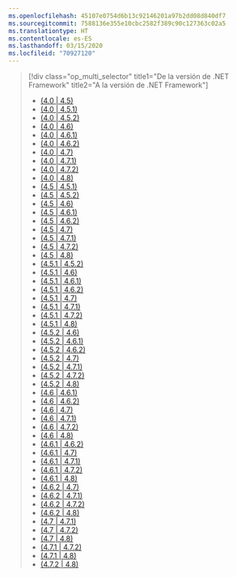 ```yaml
---
ms.openlocfilehash: 45107e0754d6b13c92146201a97b2dd08d840df7
ms.sourcegitcommit: 7588136e355e10cbc2582f389c90c127363c02a5
ms.translationtype: HT
ms.contentlocale: es-ES
ms.lasthandoff: 03/15/2020
ms.locfileid: "70927120"
---
```

> [!div class="op_multi_selector" title1="De la versión de .NET Framework" title2="A la versión de .NET Framework"]
>
> - [(4.0 | 4.5)](~/docs/framework/migration-guide/runtime/4.0-4.5.md)
> - [(4.0 | 4.5.1)](~/docs/framework/migration-guide/runtime/4.0-4.5.1.md)
> - [(4.0 | 4.5.2)](~/docs/framework/migration-guide/runtime/4.0-4.5.2.md)
> - [(4.0 | 4.6)](~/docs/framework/migration-guide/runtime/4.0-4.6.md)
> - [(4.0 | 4.6.1)](~/docs/framework/migration-guide/runtime/4.0-4.6.1.md)
> - [(4.0 | 4.6.2)](~/docs/framework/migration-guide/runtime/4.0-4.6.2.md)
> - [(4.0 | 4.7)](~/docs/framework/migration-guide/runtime/4.0-4.7.md)
> - [(4.0 | 4.7.1)](~/docs/framework/migration-guide/runtime/4.0-4.7.1.md)
> - [(4.0 | 4.7.2)](~/docs/framework/migration-guide/runtime/4.0-4.7.2.md)
> - [(4.0 | 4.8)](~/docs/framework/migration-guide/runtime/4.0-4.8.md)
> - [(4.5 | 4.5.1)](~/docs/framework/migration-guide/runtime/4.5-4.5.1.md)
> - [(4.5 | 4.5.2)](~/docs/framework/migration-guide/runtime/4.5-4.5.2.md)
> - [(4.5 | 4.6)](~/docs/framework/migration-guide/runtime/4.5-4.6.md)
> - [(4.5 | 4.6.1)](~/docs/framework/migration-guide/runtime/4.5-4.6.1.md)
> - [(4.5 | 4.6.2)](~/docs/framework/migration-guide/runtime/4.5-4.6.2.md)
> - [(4.5 | 4.7)](~/docs/framework/migration-guide/runtime/4.5-4.7.md)
> - [(4.5 | 4.7.1)](~/docs/framework/migration-guide/runtime/4.5-4.7.1.md)
> - [(4.5 | 4.7.2)](~/docs/framework/migration-guide/runtime/4.5-4.7.2.md)
> - [(4.5 | 4.8)](~/docs/framework/migration-guide/runtime/4.5-4.8.md)
> - [(4.5.1 | 4.5.2)](~/docs/framework/migration-guide/runtime/4.5.1-4.5.2.md)
> - [(4.5.1 | 4.6)](~/docs/framework/migration-guide/runtime/4.5.1-4.6.md)
> - [(4.5.1 | 4.6.1)](~/docs/framework/migration-guide/runtime/4.5.1-4.6.1.md)
> - [(4.5.1 | 4.6.2)](~/docs/framework/migration-guide/runtime/4.5.1-4.6.2.md)
> - [(4.5.1 | 4.7)](~/docs/framework/migration-guide/runtime/4.5.1-4.7.md)
> - [(4.5.1 | 4.7.1)](~/docs/framework/migration-guide/runtime/4.5.1-4.7.1.md)
> - [(4.5.1 | 4.7.2)](~/docs/framework/migration-guide/runtime/4.5.1-4.7.2.md)
> - [(4.5.1 | 4.8)](~/docs/framework/migration-guide/runtime/4.5.1-4.8.md)
> - [(4.5.2 | 4.6)](~/docs/framework/migration-guide/runtime/4.5.2-4.6.md)
> - [(4.5.2 | 4.6.1)](~/docs/framework/migration-guide/runtime/4.5.2-4.6.1.md)
> - [(4.5.2 | 4.6.2)](~/docs/framework/migration-guide/runtime/4.5.2-4.6.2.md)
> - [(4.5.2 | 4.7)](~/docs/framework/migration-guide/runtime/4.5.2-4.7.md)
> - [(4.5.2 | 4.7.1)](~/docs/framework/migration-guide/runtime/4.5.2-4.7.1.md)
> - [(4.5.2 | 4.7.2)](~/docs/framework/migration-guide/runtime/4.5.2-4.7.2.md)
> - [(4.5.2 | 4.8)](~/docs/framework/migration-guide/runtime/4.5.2-4.8.md)
> - [(4.6 | 4.6.1)](~/docs/framework/migration-guide/runtime/4.6-4.6.1.md)
> - [(4.6 | 4.6.2)](~/docs/framework/migration-guide/runtime/4.6-4.6.2.md)
> - [(4.6 | 4.7)](~/docs/framework/migration-guide/runtime/4.6-4.7.md)
> - [(4.6 | 4.7.1)](~/docs/framework/migration-guide/runtime/4.6-4.7.1.md)
> - [(4.6 | 4.7.2)](~/docs/framework/migration-guide/runtime/4.6-4.7.2.md)
> - [(4.6 | 4.8)](~/docs/framework/migration-guide/runtime/4.6-4.8.md)
> - [(4.6.1 | 4.6.2)](~/docs/framework/migration-guide/runtime/4.6.1-4.6.2.md)
> - [(4.6.1 | 4.7)](~/docs/framework/migration-guide/runtime/4.6.1-4.7.md)
> - [(4.6.1 | 4.7.1)](~/docs/framework/migration-guide/runtime/4.6.1-4.7.1.md)
> - [(4.6.1 | 4.7.2)](~/docs/framework/migration-guide/runtime/4.6.1-4.7.2.md)
> - [(4.6.1 | 4.8)](~/docs/framework/migration-guide/runtime/4.6.1-4.8.md)
> - [(4.6.2 | 4.7)](~/docs/framework/migration-guide/runtime/4.6.2-4.7.md)
> - [(4.6.2 | 4.7.1)](~/docs/framework/migration-guide/runtime/4.6.2-4.7.1.md)
> - [(4.6.2 | 4.7.2)](~/docs/framework/migration-guide/runtime/4.6.2-4.7.2.md)
> - [(4.6.2 | 4.8)](~/docs/framework/migration-guide/runtime/4.6.2-4.8.md)
> - [(4.7 | 4.7.1)](~/docs/framework/migration-guide/runtime/4.7-4.7.1.md)
> - [(4.7 | 4.7.2)](~/docs/framework/migration-guide/runtime/4.7-4.7.2.md)
> - [(4.7 | 4.8)](~/docs/framework/migration-guide/runtime/4.7-4.8.md)
> - [(4.7.1 | 4.7.2)](~/docs/framework/migration-guide/runtime/4.7.1-4.7.2.md)
> - [(4.7.1 | 4.8)](~/docs/framework/migration-guide/runtime/4.7.1-4.8.md)
> - [(4.7.2 | 4.8)](~/docs/framework/migration-guide/runtime/4.7.2-4.8.md)
